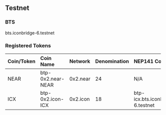 ## Testnet

### BTS
bts.iconbridge-6.testnet  
### Registered Tokens

| Coin/Token|Coin Name| Network| Denomination| NEP141 Contract |
|:---------|:--------|:--------|:------------|:----------|
| NEAR   | btp-0x2.near-NEAR | 0x2.near | 24 | N/A |
| ICX   | btp-0x2.icon-ICX | 0x2.icon | 18   | btp-icx.bts.iconbridge-6.testnet |
